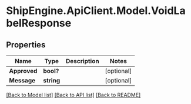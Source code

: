 # ShipEngine.ApiClient.Model.VoidLabelResponse
## Properties

Name | Type | Description | Notes
------------ | ------------- | ------------- | -------------
**Approved** | **bool?** |  | [optional] 
**Message** | **string** |  | [optional] 

[[Back to Model list]](../README.md#documentation-for-models) [[Back to API list]](../README.md#documentation-for-api-endpoints) [[Back to README]](../README.md)

